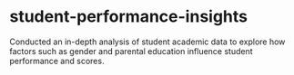# student-performance-insights
Conducted an in-depth analysis of student academic data to explore how factors such as gender and parental education influence student performance and scores.
